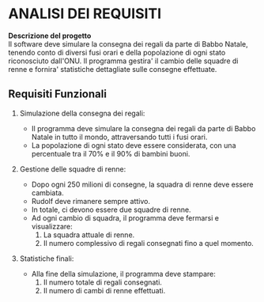 # **ANALISI DEI REQUISITI**

**Descrizione del progetto**  
Il software deve simulare la consegna dei regali da parte di Babbo Natale, tenendo conto di diversi fusi orari e della popolazione di ogni stato riconosciuto dall'ONU. Il programma gestira' il cambio delle squadre di renne e fornira' statistiche dettagliate sulle consegne effettuate.

## **Requisiti Funzionali**

1. Simulazione della consegna dei regali:  
   - Il programma deve simulare la consegna dei regali da parte di Babbo Natale in tutto il mondo, attraversando tutti i fusi orari.  
   - La popolazione di ogni stato deve essere considerata, con una percentuale tra il 70% e il 90% di bambini buoni.

2. Gestione delle squadre di renne:  
   - Dopo ogni 250 milioni di consegne, la squadra di renne deve essere cambiata.  
   - Rudolf deve rimanere sempre attivo.  
   - In totale, ci devono essere due squadre di renne.  
   - Ad ogni cambio di squadra, il programma deve fermarsi e visualizzare:  
      1. La squadra attuale di renne.  
      2. Il numero complessivo di regali consegnati fino a quel momento.

3. Statistiche finali:  
   - Alla fine della simulazione, il programma deve stampare:  
      1. Il numero totale di regali consegnati.  
      2. Il numero di cambi di renne effettuati.
